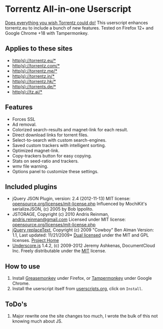 Torrentz All-in-one Userscript
==============================

[Does everything you wish Torrentz could do!](http://userscripts.org/scripts/show/125001)
This userscript enhances torrentz.eu to include a bunch of new features. Tested on Firefox 12+ and Google Chrome +18 with Tampermonkey.

Applies to these sites
----------------------

* [http(s)://torrentz.eu/*](https://torrentz.eu/)
* [http(s)://torrentz.com/*](https://torrentz.com/)
* [http(s)://torrentz.me/*](https://torrentz.me/)
* [http(s)://torrentz.in/*](https://torrentz.in/)
* [http(s)://torrentz.hk/*](https://torrentz.hk/)
* [http(s)://torrents.de/*](https://torrents.de/)
* [http(s)://tz.ai/*](https://tz.ai/)

Features
--------

* Forces SSL
* Ad removal.
* Colorized search-results and magnet-link for each result.
* Direct download links for torrent files.
* Select-to-search with custom search-engines.
* Saved custom trackers with intelligent sorting.
* Optimized magnet-link.
* Copy-trackers button for easy copying.
* Stats on seed-ratio and trackers.
* wmv file warning.
* Options panel to customize these settings.

Included plugins
----------------

* jQuery JSON Plugin, version: 2.4 (2012-11-13)
  MIT license: [opensource.org/licenses/mit-license.php](http://www.opensource.org/licenses/mit-license.php)
  Influenced by MochiKit's serializeJSON, (c) 2005 by Bob Ippolito.
* JSTORAGE, Copyright (c) 2010 Andris Reinman, andris.reinman@gmail.com
  Licensed under MIT license: [opensource.org/licenses/mit-license.php](http://www.opensource.org/licenses/mit-license.php)
* [jQuery replaceText](http://github.com/cowboy/jquery-replacetext/), Copyright (c) 2009 "Cowboy" Ben Alman
  Version: 1.1, Last updated: 11/21/2009*
  [Dual licensed](http://benalman.com/about/license/) under the MIT and GPL licenses.
  [Project Home](http://benalman.com/projects/jquery-replacetext-plugin/)
* [Underscore.js](http://underscorejs.org/) 1.4.2, (c) 2009-2012 Jeremy Ashkenas, DocumentCloud Inc.
  Freely distributable under the [MIT](http://www.opensource.org/licenses/mit-license.php) license.

How to use
----------

1. Install [Greasemonkey](https://addons.mozilla.org/en-US/firefox/addon/greasemonkey/) under Firefox, or [Tampermonkey](https://chrome.google.com/webstore/detail/dhdgffkkebhmkfjojejmpbldmpobfkfo) under Google Chrome.
2. Install the userscript itself from [userscripts.org](http://userscripts.org/scripts/show/125001), click on `Install`.

ToDo's
----------

1. Major rewrite one the site changes too much, I wrote the bulk of this not knowing much about JS.

